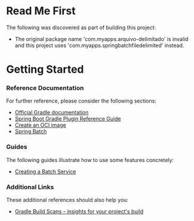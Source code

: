 # Read Me First
The following was discovered as part of building this project:

* The original package name 'com.myapps.arquivo-delimitado' is invalid and this project uses 'com.myapps.springbatchfiledelimited' instead.

# Getting Started

### Reference Documentation
For further reference, please consider the following sections:

* [Official Gradle documentation](https://docs.gradle.org)
* [Spring Boot Gradle Plugin Reference Guide](https://docs.spring.io/spring-boot/docs/2.7.3/gradle-plugin/reference/html/)
* [Create an OCI image](https://docs.spring.io/spring-boot/docs/2.7.3/gradle-plugin/reference/html/#build-image)
* [Spring Batch](https://docs.spring.io/spring-boot/docs/2.7.3/reference/htmlsingle/#howto.batch)

### Guides
The following guides illustrate how to use some features concretely:

* [Creating a Batch Service](https://spring.io/guides/gs/batch-processing/)

### Additional Links
These additional references should also help you:

* [Gradle Build Scans – insights for your project's build](https://scans.gradle.com#gradle)

